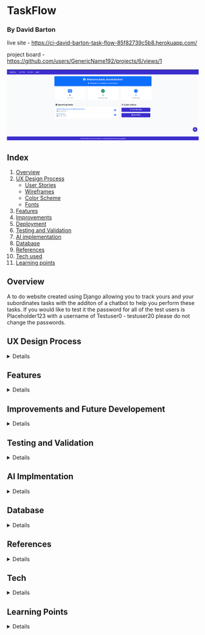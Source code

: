 # TaskFlow
### By David Barton

live site - https://ci-david-barton-task-flow-85f82739c5b8.herokuapp.com/

project board -  https://github.com/users/GenericName192/projects/6/views/1

![Website landing page](/documentation/TaskFlow-landing-page.png)

## Index
1. [Overview](#overview)
2. [UX Design Process](#ux-design-process)
    - [User Stories](#user-stories)
    - [Wireframes](#wireframes)
    - [Color Scheme](#color-scheme)
    - [Fonts](#fonts)
3. [Features](#features)
4. [Improvements](#improvments-and-future-development)
5. [Deployment](#deployment)
6. [Testing and Validation](#testing-and-validation)
7. [AI implementation](#ai-implementation)
8. [Database](#database)
9. [References](#references)
10. [Tech used](#tech-used)
11. [Learning points](#learning-points)


## Overview
A to do website created using Django allowing you to track yours and your subordinates tasks with the additon of a chatbot to help you perform these tasks. If you would like to test it the password for all of the test users is Placeholder123 with a username of Testuser0 - testuser20 please do not change the passwords.

## UX Design Process
<details>

project board -  https://github.com/users/GenericName192/projects/6/views/1

### User stories
<details>
1. Authentication & Profiles

- As a user, I want to sign up and log in so that I can securely access my tasks.
- As a user, I want to edit my profile (name, email, boss) so that my information stays up to date.
- As a manager, I want to set who reports to me so that I can assign them tasks.

2. Task Management

- As a user, I want to create a task for myself so that I can track my personal work.
- As a manager, I want to create a task for my subordinates so that I can delegate work.
- As a manager, I want to assign a task to all users under my hierarchy so that I can broadcast important tasks (e.g., team meetings).
- As a user, I want to view all tasks assigned to me so that I know what I need to complete.
- As a user, I want to update the status of a task (e.g., Pending → Done) so that I can track progress.
- As a user, I want to delete my own tasks so that I can keep my task list clean.

3. Hierarchy & Permissions

- As a user, I want to see who my boss is so that I know my reporting line.
- As a manager, I want to view all my subordinates so that I know who I can assign tasks to.
- As a manager, I want to see tasks I’ve assigned to others so that I can track their progress.

4. Chatbot Integration

- As a user, I want to ask the chatbot to create a task for me so that I can save time.
- As a manager, I want to ask the chatbot to assign a task to all my subordinates so that I can quickly delegate work.
- As a user, I want the chatbot to list my pending tasks so that I can quickly review my workload.

All have been achived at this point but the last chatbot story of giving a list of pending tasks however this will be added if I have time.
</details>

### Wireframes

<details>
Task list page

![moblie wireframe](/documentation/capstone-moblie-main-page.png)

![tablet wireframe](/documentation/capstone-tablet-main-page.png)

![desktop wireframe](/documentation/capstone-pc-main-page.png)

![chatbot wireframe](/documentation/capstone-chat-bot-view.png)

These were the orginal wireframes I designed for the project, however the project ended up growing in scoop
and new wireframes were needed and some designers were changed, for example the desktop wireframe ended up
making the page feel too cluttered so I went with the tablet wireframe for all sizes above the tablet.
and the moblie wireframe for anything smaller.

here are the wireframes for the addiontal pages added:

![moblie wireframe landing page](/documentation/landing-page-wireframe-moblie.png)

![tablet and up wireframe landing page](/documentation/landing-page-wireframe-tablet-up.png)

![moblie wireframe profile page](/documentation/profile-moblie-view.png)

![tablet and up wireframe profile page](/documentation/profile-tablet-and-up-wireframe.png)
</details>

### Color schemes

<details>
The color scheme grew as the scoop of the project did, orginally I had the following planned with the help of chatGPT:

but in the end the scheme grew with the end result being:

![color scheme](/documentation/TaskFlow-color-scheme.png)

##### Primary Colors

Primary Purple: #3c2dcf (Main brand color - used for navigation, buttons)
Accent Purple: #7e2fcc (Lighter purple for gradients and hover states)
White: #ffffff (Clean backgrounds, button text)
##### Text Colors

Primary Text: #212529 (Dark gray for main content)
Secondary Text: #ffffff (White text on colored backgrounds)
##### Background Colors

Primary Background: #F9FAFB (Very light gray for page backgrounds)
Light Background: #f8f9fa (Slightly different light gray for cards)
Border Color: #e0e4e7 (Light gray for borders)
##### Status Colors

Success Green: #198754 (Completed tasks, success messages)
Success Light: #d4edda (Success background)
Success Text: #155724 (Success text)
Danger Red: #dc3545 (Delete buttons, error messages)
Warning Yellow: #fff3cd (Warning backgrounds)
Warning Text: #856404 (Warning text)
</details>

### Fonts

<details>
The fonts I went with were Roboto for the primary and Poppins for secondary, I wanted to go with a professional look and I felt these served that well. They were picked in collaboration with ChatGPT.
</details>
</details>

## Features

<details>
Main page
 - list of tasks
 - add task
 - chatbot 

Profile page
 - profile picture
 - user data with ability to update it
 - list of subordinates
 - managers name

These were the orginally planned features with an optional chatbot if I had time, however as I started to make the project I added an additional landing page

#### Landing page

![Landing page](/documentation/TaskFlow-landing-page.png)

As you can see the landing page shows some stats on your current tasks as well as a list of upcoming tasks. 
Also has a link to the main 2 pages profile and task list

#### Task list page

![task list page](/documentation/TaskFlow-tasks-one.png)

![task list page](/documentation/TaskFlow-tasks-two.png)

This is where you can perform your crud functionality on your tasks, can create at the top read update and delete below.

##### Task update

![task update page](/documentation/TaskFlow-update_task.png)

##### Task details

![task details page](/documentation/TaskFlow-task-details.png)

##### Task delete

![task details page](/documentation/TaskFlow-delete-task.png)

#### Profile page

![profile page](/documentation/TaskFlow-profile-one.png)

![profile page](/documentation/TaskFlow-profile-two.png)

This is where you can view your user account aswell as update infomation to it, you can also view a list of all direct and indirect subordinates. I in the end decided to remove the profile picture part as I was running low on the API key I had planned to use for this and felt it didnt really add anything

##### Change user details

![change user details](/documentation/TaskFlow-edit-profile.png)

##### Change password

![change password](/documentation/TaskFlow-change-password.png)

#### Chat bot

![chatbot](/documentation/capstone-chat-bot-view.png)

Is part of of the base.html therefore can be viewed on any page.

#### Custom error pages

##### 404 page not found

![404 page](/documentation/TaskFlow-404-error.png)

##### 403 access denied

![403 page](/documentation/TaskFlow-403-error.png)

##### 500 server issue

![500 page](/documentation/TaskFlow-500-error.png)
</details>

## Improvements and Future Developement

<details>
The AI could use with more tools atm its functionality is quite limited and to the point it hasnt manage to hit all the user stories yet. I also feel like there are some database optimizations that could be done to make the site run faster.
I also once again did not spend enough time planning and as such there were a lot of changes made during the development cycle that I should have decided on during the planning process I feel like I did better then I have done in the past the ERD I did helped but I still feel like this is an area of improvement for me.
</details>

## Testing and Validation

<details>
### HTML Validation

There was some feedback under info for each page but I decided to ignore this as it was an error introduced by prettier my formatter.

Users

![landing page](/documentation/landingpage-val.png)
![profile](/documentation/profile-val.png)
![edit profile](/documentation/profile-edit-val.png)
![change password](/documentation/change-password-val.png)

Tasks

![task list](/documentation/task-view-val.png)
![task details](/documentation/task-detail-val.png)
![task update](/documentation/task-update-val.png)
![bulk task creation](/documentation/bulk-create-val.png)

Errors

![404](/documentation/404val.png)
![403](/documentation/403-val.png)
![500](/documentation/500-val.png)

### CSS validation

![css validation](/documentation/css-validation.png)

### Python validation

authuser model
![authuser model](/documentation/authuser-model-val.png)

authuser views
![authuser views](/documentation/authuser-views-val.png)

chatbot tools
![chatbot tools](/documentation/chatbot-tools-val.png)

chatbot views
![chatbot views](/documentation/chatbot-views-val.png)

task models
![task models](/documentation/python-task-view-val.png)

task views
![task views](/documentation/task-view-val.png)

utils
![utils](/documentation/utils-val.png)

### JS validation

![js val](/documentation/js-val.png)


### Lighthouse

I have implimented some caching via whitenoise so performance is a bit hard to test on intial loading of the page so these are for the second loading of the page the one that lighthouse does during the testing.

![landing page](/documentation/landing-page-lighthouse.png)
![profile page](/documentation/profile-lighthouse.png)
![task page](/documentation/task-list-lighthouse.png)

### Wave

The only errors I had for wave were missing headings and redundant links but I decided to not fix these due to time restraints

![landing page](/documentation/Wave-landing-page.png)
![profile page](/documentation/profile-wave.png)
![task page](/documentation/task-list-wave.png)

### Testing

I have a series of 66 unit tests that were written in collaboration with copilot that can be found in the tests.py in each app. 

![unit tests](/documentation/unit-tests.png)

I also did a series of manual tests with me and a family member checking that each feature worked correctly.
There is currently no testing beyond manual testing for the chatbot as it is still a bit unperdictable. Some users have reported a bug with the AI saying unexpected token < I have been unable to reproduce this bug so I am unsure as to what it causing it. This is something I would like to spend more time on trying to fix.
I will however be adding a video of some testing of the chatbot incase the API key has been used up by the time of CIs testing.

# TaskFlow Application Testing Matrix

| Component | Functionality | Test Type | Status |
|-----------|--------------|-----------|---------|
| **USER AUTHENTICATION & MODELS** |
| User Model | User creation | Unit | ✅ Pass |
| User Model | Full name property | Unit | ✅ Pass |
| User Model | String representation | Unit | ✅ Pass |
| User Model | Email uniqueness constraint | Unit | ✅ Pass |
| User Model | Default field values | Unit | ✅ Pass |
| User Model | Direct subordinates query | Unit | ✅ Pass |
| User Model | All subordinates hierarchy | Unit | ✅ Pass |
| User Model | Boss-subordinate relationship | Unit | ✅ Pass |
| **AUTHENTICATION VIEWS** |
| Login View | Valid credentials login | Unit | ✅ Pass |
| Login View | Invalid credentials handling | Unit | ✅ Pass |
| Login View | Redirect after login | Unit | ✅ Pass |
| Registration View | Valid data registration | Unit | ✅ Pass |
| Registration View | Duplicate username prevention | Unit | ✅ Pass |
| Logout View | Logout functionality | Unit | ✅ Pass |
| Login View | Template rendering | Manual | ✅  Pass |
| Registration View | Form field validation display | Manual | ✅  Pass |
| **INDEX/LANDING PAGE** |
| Index View | Authenticated user display | Unit | ✅ Pass |
| Index View | Unauthenticated user display | Unit | ✅ Pass |
| Index View | Tip of the day functionality | Unit | ✅ Pass |
| Index View | Task statistics display | Manual | ✅  Pass |
| Index View | Quick action buttons | Manual | ✅  Pass |
| **PROFILE MANAGEMENT** |
| Profile View | Own profile edit buttons | Unit | ✅ Pass |
| Profile View | Other profile edit restrictions | Unit | ✅ Pass |
| Profile View | Subordinates display | Unit | ✅ Pass |
| Profile View | Boss information display | Unit | ✅ Pass |
| Profile View | 404 for non-existent user | Unit | ✅ Pass |
| Edit Profile | Owner access control | Unit | ✅ Pass |
| Edit Profile | Form pre-population | Unit | ✅ Pass |
| Edit Profile | Successful update | Unit | ✅ Pass |
| Edit Profile | Validation error display | Unit | ✅ Pass |
| Edit Profile | Permission denied for others | Unit | ✅ Pass |
| Change Password | Owner access control | Unit | ✅ Pass |
| Change Password | Successful password change | Unit | ✅ Pass |
| Change Password | Form validation | Unit | ✅ Pass |
| Change Password | User stays logged in | Unit | ✅ Pass |
| Change Password | Permission denied for others | Unit | ✅ Pass |
| **TASK MODELS & FORMS** |
| Task Model | Task creation | Unit | ✅ Pass |
| Task Model | String representation | Unit | ✅ Pass |
| Task Model | Task completion toggle | Unit | ✅ Pass |
| Task Form | Valid form submission | Unit | ✅ Pass |
| Task Form | Past due date validation | Unit | ✅ Pass |
| Task Form | Required fields validation | Unit | ✅ Pass |
| Task Form | Form save functionality | Unit | ✅ Pass |
| Task Form | Description max length (500 chars) | Unit | ✅ Pass |
| **TASK VIEWS & FUNCTIONALITY** |
| Task List | Authenticated user access | Unit | ✅ Pass |
| Task List | Login required | Unit | ✅ Pass |
| Task List | Task creation via POST | Unit | ✅ Pass |
| Task List | Pagination (4 per page) | Manual | ✅  Pass |
| Task Toggle | Completion toggle | Unit | ✅ Pass |
| Task Details | Task details view | Unit | ✅ Pass |
| Task Update | Permission control | Unit | ✅ Pass |
| Task Update | Form styling and layout | Manual | ✅  Pass |
| Task Delete | Permission control | Unit | ✅ Pass |
| Task Delete | Confirmation modal | Manual | ✅  Pass |
| Bulk Tasks | Mass task creation | Manual | ✅  Pass |
| **UTILITY FUNCTIONS** |
| Can Assign Task | Manager to subordinate | Unit | ✅ Pass |
| Can Assign Task | CEO to hierarchy | Unit | ✅ Pass |
| Can Assign Task | User to self | Unit | ✅ Pass |
| Can Assign Task | Non-subordinate restriction | Unit | ✅ Pass |
| Can Assign Task | Subordinate to manager restriction | Unit | ✅ Pass |
| Can Be Boss | Valid boss assignment | Unit | ✅ Pass |
| Can Be Boss | None boss validity | Unit | ✅ Pass |
| Can Be Boss | Circular hierarchy prevention | Unit | ✅ Pass |
| Can Be Boss | Self-boss prevention | Unit | ✅ Pass |
| Get Team Tasks | Manager team tasks | Unit | ✅ Pass |
| Get Team Tasks | Employee own tasks | Unit | ✅ Pass |
| Mass Create Tasks | Successful creation | Unit | ✅ Pass |
| Mass Create Tasks | Empty user list | Unit | ✅ Pass |
| Mass Create Tasks | Invalid form handling | Unit | ✅ Pass |
| Mass Create Tasks | Permission failure | Unit | ✅ Pass |
| Task Statistics | Basic statistics calculation | Unit | ✅ Pass |
| Task Statistics | User with no tasks | Unit | ✅ Pass |
| Task Statistics | User with completed tasks only | Unit | ✅ Pass |
| **CHATBOT FUNCTIONALITY** |
| Chatbot Controller | AI agent initialization | Manual | ✅  Pass |
| Chatbot Tools | Create task tool | Manual | ✅  Pass |
| Chatbot Tools | Find task tool | Manual | ✅  Pass |
| Chatbot Tools | Find user tool | Manual | ✅  Pass |
| Chatbot Tools | Delete task tool | Manual | ✅  Pass |
| Chatbot Tools | Update task tool | Manual | ✅  Pass |
| Chatbot Tools | Read task tool | Manual | ✅  Pass |
| Chatbot Tools | Create many tasks tool | Manual | ✅  Pass |
| Chatbot View | POST request handling | Manual | ✅  Pass |
| **FRONTEND JAVASCRIPT** |
| Chat Interface | Modal show/hide | Manual | ✅  Pass |
| Chat Interface | Message sending | Manual | ✅  Pass |
| Chat Interface | Message display | Manual | ✅  Pass |
| Chat Interface | Conversation persistence | Manual | ✅  Pass |
| Chat Interface | Enter key submission | Manual | ✅  Pass |
| Chat Interface | Loading indicators | Manual | ✅  Pass |
| Chat Interface | Error message display | Manual | ✅  Pass |
| Chat Interface | CSRF token handling | Manual | ✅  Pass |
| **SECURITY & PERMISSIONS** |
| Authentication | Login required decorators | Unit | ✅ Pass |
| Authentication | Redirect to login | Unit | ✅ Pass |
| Permissions | Edit own profile only | Unit | ✅ Pass |
| Permissions | Change own password only | Unit | ✅ Pass |
| Permissions | 403 for unauthorized access | Unit | ✅ Pass |
| Permissions | URL ID manipulation prevention | Unit | ✅ Pass |
| **ERROR HANDLING** |
| Error Pages | 404 page display | Manual | ✅  Pass |
| Error Pages | 403 page display | Manual | ✅  Pass |
| Error Pages | 500 page display | Manual | ✅  Pass |
| Form Validation | Client-side validation | Manual | ✅  Pass |
| Form Validation | Server-side validation | Unit | ✅ Pass |
| **RESPONSIVE DESIGN & UI** |
| Navigation | Mobile responsive menu | Manual | ✅  Pass |
| Layout | Bootstrap grid responsiveness | Manual | ✅  Pass |
| Styling | CSS custom properties | Manual | ✅  Pass |
| Styling | Task status styling | Manual | ✅  Pass |
| Styling | Pagination controls | Manual | ✅  Pass |
| **INTEGRATION TESTS** |
| Database | PostgreSQL integration | Manual | ✅  Pass |
| API | GitHub Models API integration | Manual | ✅  Pass |
| Static Files | CSS/JS loading | Manual | ✅  Pass |


</details>

## AI Implmentation

<details>
### Code Creation

Copilot did alot of the styling on this project I wired up the front end pages and then let Copilot take the lead on the visuals of it and then tweaked them as and when I felt it was needed. I think it did a smashing job as the website looks good and required fairly limited intervention beyond giving it things like the fonts to use and the general color schemee. Beyond that I didnt user code creation much opting to ask Copilot for hints rather then code generation, I know I want to work in the back end side of things and I felt because of this it was important I got as much practice as I could in this area.

### Debugging

I used Copilot again for debugging, helping me by giving me hints and pointing out likely areas to check when trying to find where a bug was occuring. It proved very helpful for the most part and spend up a lot of the small bug fixes that needed doing. That being said when I moved onto the chat bot and using smolagents Copilot actually slowed me down it sent me down many rabbit holes and massively over complicated problems, when I went to ChatGPT to seek addional support it largely did the same. In the end the problem was solved by me going through the documentation myself and I would have spent a lot less time on wiring up the chat bot if I had just done that from the start.

### Performance and Experience

Copilot was very useful in improving the performance while I do still have some database optimizations that could be done I at first had a lot of N + 1 issues and Copilot pointed me in the right direction telling me to reserach both bulkcreate and select_related to helping me improve performance. I also feel like as a developer have AI do some of the grunt work is also very helpful and improves your performance as a developer. That being said it did make some weird and sometimes unhelpful suggestions like moving all error messages to a singluar file and importing them all, I end up doing this for URLs and templates as I felt it had some value there but refused to implement the suggestion for error messages as it was a pointless abstraction.

### Development Process

Over all I feel like the use of AI massively helped speed up the development process and also pushed me to do things in a better way then I would have perhaps done otherwise, I frequently asked for feedback and it quite rightly criticized some of my initial ideas on how to solve problems.
</details>

## Database

<details>
The database is a Postgres database hosted by Code insitute

![ERD](/documentation/capstoneERD.png)

### User table
The user is a self referencing table were users can be bosses of other uses, I made my own custom user to do this inheriting from AbstractUser, it ended up with less fields then I had planned due to profile picture being cut because of my API key to Cloudinary being almost used up and I was worried it would run out during the developement of this project.

### Task table
The task table has 2 one to many relationships with the user table, one being created_by which would track which user created the task and another being assigned_to which would track which user the task belonged to.

</details>

## References

<details>
AI
chatgpt - helped me intial ideas for design such as the name Taskflow and what fonts to use.
Co-Pilot - I used copilot a lot as both a rubber duck and also for pair programming, I asked it to avoid giving code and to just talk through problems it found in my project.

Youtube videos

https://www.youtube.com/watch?v=mndLkCEiflg - helped me with making custom-users
https://www.youtube.com/@Codemycom - helped me with afew different things accross different videos
https://www.youtube.com/watch?v=1x0Zdukpjrs - helped with adding custom field validators
https://www.youtube.com/watch?v=3NDGnj19GiA - helped me understand prefetch and select related
https://www.youtube.com/watch?v=N_HLNV2UQjg - helped with writing my unit tests
https://www.youtube.com/watch?v=HBA6BSmBiT4 - helped me with the JS event listeners needed for the chatbot
https://www.youtube.com/watch?v=lc1sOvRaFpg - reminder on how to use data attributes and how to get JS and Django to talk
https://www.youtube.com/watch?v=RxUc6ZWwgfw - showed me how to use session storage allowing me to save the chatbots chat history.

Documentation

https://docs.djangoproject.com/en/5.2/ref/models/querysets/ - Django documentation was very useful for a few different sections.

W3schools

https://www.w3schools.com/python/python_lists_comprehension.asp - reminder on how list comprehension works

Old projects

https://github.com/GenericName192/CI-hackathon-chatbot - reminder of how to do some the JS.

hugging face course

https://huggingface.co/learn/agents-course/unit0/introduction - I started doing this during the course and referenced back to it during the project.
</details>

## Tech
<details>

- CSS
- HTML
- Django
- Bootstrap
- Copilot
- ChatGPT
- Postgres
- Smolagents
- Openai/gpt-4o-mini
</details>

## Learning Points

<details>
It's hard to sum up learning points as I feel like I've learnt an awful lot, I learnt a lot makeing a custom user, trying to do some database optimizations and an awful lot wireing up my first chatbot using agents. As for thing I would have done differently I think its the same learning points I've had before - be more ambitious and spend more time thinking and planning before building.
</details>